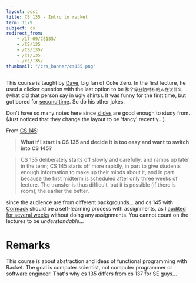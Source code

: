 ```yaml
---
layout: post
title: CS 135 - Intro to racket
term: 1179
subject: cs
redirect_from:
    - /17-09/CS135/
    - /CS/135
    - /CS/135/
    - /cs/135
    - /cs/135/
thumbnail: "/crs_banner/cs135.png"
---
```


This course is taught by [Dave](https://cs.uwaterloo.ca/~dtompkin/), big fan of Coke Zero. In the first lecture, he used a clicker question with the last option to be `那个穿丑陋衬衫的人在说什么` (what did that person say in ugly shirts). It was funny for the first time, but got bored for [second time](/cs136). So do his other jokes.

Don't have so many notes here since [slides](https://www.student.cs.uwaterloo.ca/~cs135/) are good enough to study from. (Just noticed that they change the layout to be 'fancy' recently...).

From [CS 145](https://www.student.cs.uwaterloo.ca/~cs145/):

> **What if I start in CS 135 and decide it is too easy and want to switch into CS 145?**

> CS 135 deliberately starts off slowly and carefully, and ramps up later in the term; CS 145 starts off more rapidly, in part to give students enough information to make up their minds about it, and in part because the first midterm is scheduled after only three weeks of lecture. The transfer is thus difficult, but it is possible (if there is room); the earlier the better.

since the audience are from different backgrounds... and cs 145 with [Cormack](https://cormack.uwaterloo.ca/) should be a self-learning process with assignments, as I [audited for several weeks](/18-09/CS145/) without doing any assignments. You cannot count on the lectures to be *understandable*...

# Remarks

This course is about abstraction and ideas of functional programming with Racket. The goal is computer scientist, not computer programmer or software engineer. That's why cs 135 differs from cs 137 for SE guys...
